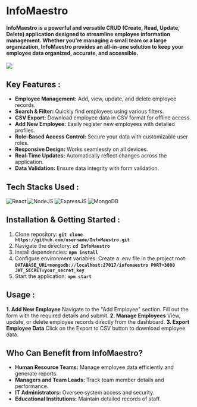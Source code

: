 # InfoMaestro

#### InfoMaestro is a powerful and versatile CRUD (Create, Read, Update, Delete) application designed to streamline employee information management. Whether you're managing a small team or a large organization, InfoMaestro provides an all-in-one solution to keep your employee data organized, accurate, and accessible.

<img src=" ![images](https://github.com/user-attachments/assets/0f6c7f51-96a5-4ef4-86c8-31af513e50fd)" />

## **Key Features** :
- **Employee Management:** Add, view, update, and delete employee records.
- **Search & Filter:** Quickly find employees using various filters.
- **CSV Export:** Download employee data in CSV format for offline access.
- **Add New Employee:** Easily register new employees with detailed profiles.
- **Role-Based Access Control:** Secure your data with customizable user roles.
- **Responsive Design:** Works seamlessly on all devices.
- **Real-Time Updates:** Automatically reflect changes across the application.
- **Data Validation:** Ensure data integrity with form validation.

## Tech Stacks Used :

![React](https://img.shields.io/badge/react-%2320232a.svg?style=for-the-badge&logo=react&logoColor=%2361DAFB)
![NodeJS](https://img.shields.io/badge/node.js-6DA55F?style=for-the-badge&logo=node.js&logoColor=white)
![ExpressJS](https://skillicons.dev/icons?i=express)
![MongoDB](https://skillicons.dev/icons?i=mongodb)

## **Installation & Getting Started** :

1. Clone repository: **`git clone https://github.com/username/InfoMaestro.git`**
2. Navigate the directory: **`cd InfoMaestro`**
3. Install dependencies: **`npm install`**
4. Configure environment variables: Create a .env file in the project root: **`DATABASE_URL=mongodb://localhost:27017/infomaestro
PORT=3000
JWT_SECRET=your_secret_key`**
5. Start the application: **`npm start`**

## **Usage** :

**1. Add New Employee**
Navigate to the "Add Employee" section.
Fill out the form with the required details and submit.
**2. Manage Employees**
View, update, or delete employee records directly from the dashboard.
**3. Export Employee Data**
Click on the Export to CSV button to download employee data.

## **Who Can Benefit from InfoMaestro?**

- **Human Resource Teams:** Manage employee data efficiently and generate reports.
- **Managers and Team Leads:** Track team member details and performance.
- **IT Administrators:** Oversee system access and security.
- **Educational Institutions:** Maintain detailed records of staff.



